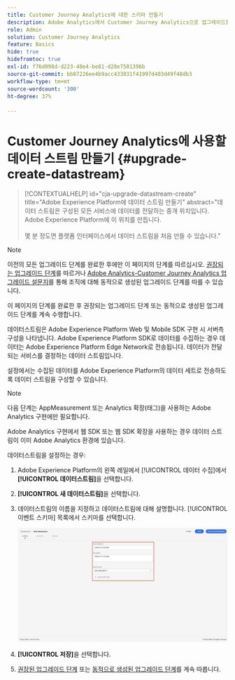 ```yaml
---
title: Customer Journey Analytics에 대한 스키마 만들기
description: Adobe Analytics에서 Customer Journey Analytics으로 업그레이드할 때 권장되는 경로에 대해 알아봅니다
role: Admin
solution: Customer Journey Analytics
feature: Basics
hide: true
hidefromtoc: true
exl-id: f76d098d-d223-40e4-be81-d28e7581396b
source-git-commit: bb87226ee4b9acc433031f41997d403d49f48db3
workflow-type: tm+mt
source-wordcount: '300'
ht-degree: 37%

---
```


# Customer Journey Analytics에 사용할 데이터 스트림 만들기 {#upgrade-create-datastream}

<!-- markdownlint-disable MD034 -->

>[!CONTEXTUALHELP]
>id="cja-upgrade-datastream-create"
>title="Adobe Experience Platform에 데이터 스트림 만들기"
>abstract="데이터 스트림은 구성된 모든 서비스에 데이터를 전달하는 중개 위치입니다. Adobe Experience Platform에 이 위치를 만듭니다.<br><br>몇 분 정도면 플랫폼 인터페이스에서 데이터 스트림을 처음 만들 수 있습니다."

<!-- markdownlint-enable MD034 -->

>[!NOTE]
> 
>이전의 모든 업그레이드 단계를 완료한 후에만 이 페이지의 단계를 따르십시오. [권장되는 업그레이드 단계](/help/getting-started/cja-upgrade/cja-upgrade-recommendations.md#recommended-upgrade-steps-for-most-organizations)를 따르거나 [Adobe Analytics-Customer Journey Analytics 업그레이드 설문지](https://gigazelle.github.io/cja-ttv/)를 통해 조직에 대해 동적으로 생성된 업그레이드 단계를 따를 수 있습니다.
>
>이 페이지의 단계를 완료한 후 권장되는 업그레이드 단계 또는 동적으로 생성된 업그레이드 단계를 계속 수행합니다.

<!-- Should we single source this instead of duplicate it? The following steps were copied from: /help/data-ingestion/aepwebsdk.md-->

데이터스트림은 Adobe Experience Platform Web 및 Mobile SDK 구현 시 서버측 구성을 나타냅니다. Adobe Experience Platform SDK로 데이터를 수집하는 경우 데이터는 Adobe Experience Platform Edge Network로 전송됩니다. 데이터가 전달되는 서비스를 결정하는 데이터 스트림입니다.

설정에서는 수집된 데이터를 Adobe Experience Platform의 데이터 세트로 전송하도록 데이터 스트림을 구성할 수 있습니다.

>[!NOTE]
>
>다음 단계는 AppMeasurement 또는 Analytics 확장(태그)을 사용하는 Adobe Analytics 구현에만 필요합니다.
>
>Adobe Analytics 구현에서 웹 SDK 또는 웹 SDK 확장을 사용하는 경우 데이터 스트림이 이미 Adobe Analytics 환경에 있습니다.

데이터스트림을 설정하는 경우:

1. Adobe Experience Platform의 왼쪽 레일에서 [!UICONTROL 데이터 수집]에서 **[!UICONTROL 데이터스트림]**&#x200B;을 선택합니다.

1. **[!UICONTROL 새 데이터스트림]**&#x200B;을 선택합니다.

1. 데이터스트림의 이름을 지정하고 데이터스트림에 대해 설명합니다. [!UICONTROL 이벤트 스키마] 목록에서 스키마를 선택합니다.

   ![새 데이터스트림](assets/new-datastream.png)

1. **[!UICONTROL 저장]**&#x200B;을 선택합니다.

1. [권장된 업그레이드 단계](/help/getting-started/cja-upgrade/cja-upgrade-recommendations.md#recommended-upgrade-steps-for-most-organizations) 또는 [동적으로 생성된 업그레이드 단계](https://gigazelle.github.io/cja-ttv/)를 계속 따릅니다.

